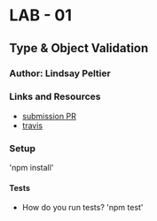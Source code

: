 # LAB - 01

## Type & Object Validation

### Author: Lindsay Peltier

### Links and Resources

- [submission PR]()
- [travis](https://www.travis-ci.com/LindsayPeltier-401-advanced-javascript/Apprenti-401-Lab-01/builds/144381809)

### Setup

'npm install'

#### Tests

- How do you run tests?
  'npm test'
